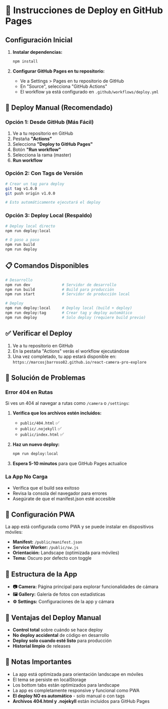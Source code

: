 # 🚀 Instrucciones de Deploy en GitHub Pages

## Configuración Inicial

1. **Instalar dependencias:**
   ```bash
   npm install
   ```

2. **Configurar GitHub Pages en tu repositorio:**
   - Ve a Settings > Pages en tu repositorio de GitHub
   - En "Source", selecciona "GitHub Actions"
   - El workflow ya está configurado en `.github/workflows/deploy.yml`

## 🎯 Deploy Manual (Recomendado)

### **Opción 1: Desde GitHub (Más Fácil)**
1. Ve a tu repositorio en GitHub
2. Pestaña **"Actions"**
3. Selecciona **"Deploy to GitHub Pages"**
4. Botón **"Run workflow"**
5. Selecciona la rama (master)
6. **Run workflow**

### **Opción 2: Con Tags de Versión**
```bash
# Crear un tag para deploy
git tag v1.0.0
git push origin v1.0.0

# Esto automáticamente ejecutará el deploy
```

### **Opción 3: Deploy Local (Respaldo)**
```bash
# Deploy local directo
npm run deploy:local

# O paso a paso
npm run build
npm run deploy
```

## 📋 Comandos Disponibles

```bash
# Desarrollo
npm run dev              # Servidor de desarrollo
npm run build            # Build para producción
npm run start            # Servidor de producción local

# Deploy
npm run deploy:local     # Deploy local (build + deploy)
npm run deploy:tag       # Crear tag y deploy automático
npm run deploy           # Solo deploy (requiere build previo)
```

## ✅ Verificar el Deploy

1. Ve a tu repositorio en GitHub
2. En la pestaña "Actions" verás el workflow ejecutándose
3. Una vez completado, tu app estará disponible en:
   `https://marcosjbarroso82.github.io/react-camera-pro-explore`

## 🔧 Solución de Problemas

### **Error 404 en Rutas**
Si ves un 404 al navegar a rutas como `/camera` o `/settings`:

1. **Verifica que los archivos estén incluidos:**
   - `public/404.html` ✅
   - `public/.nojekyll` ✅
   - `public/index.html` ✅

2. **Haz un nuevo deploy:**
   ```bash
   npm run deploy:local
   ```

3. **Espera 5-10 minutos** para que GitHub Pages actualice

### **La App No Carga**
- Verifica que el build sea exitoso
- Revisa la consola del navegador para errores
- Asegúrate de que el manifest.json esté accesible

## 🔧 Configuración PWA

La app está configurada como PWA y se puede instalar en dispositivos móviles:

- **Manifest:** `/public/manifest.json`
- **Service Worker:** `/public/sw.js`
- **Orientación:** Landscape (optimizada para móviles)
- **Tema:** Oscuro por defecto con toggle

## 📱 Estructura de la App

- **📷 Camera:** Página principal para explorar funcionalidades de cámara
- **🖼️ Gallery:** Galería de fotos con estadísticas
- **⚙️ Settings:** Configuraciones de la app y cámara

## 🎯 Ventajas del Deploy Manual

- **Control total** sobre cuándo se hace deploy
- **No deploy accidental** de código en desarrollo
- **Deploy solo cuando esté listo** para producción
- **Historial limpio** de releases

## 📝 Notas Importantes

- La app está optimizada para orientación landscape en móviles
- El tema se persiste en localStorage
- Los bottom tabs están optimizados para landscape
- La app es completamente responsive y funcional como PWA
- **El deploy NO es automático** - solo manual o con tags
- **Archivos 404.html y .nojekyll** están incluidos para GitHub Pages